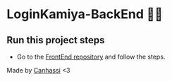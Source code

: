 # LoginKamiya-BackEnd 🎌🥵

## Run this project steps

* Go to the [FrontEnd repository](https://github.com/Canhassi12/LoginKamiya-FrontEnd) and follow the steps.

Made by [Canhassi](https://github.com/Canhassi12) <3
